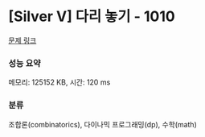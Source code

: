 # [Silver V] 다리 놓기 - 1010 

[문제 링크](https://www.acmicpc.net/problem/1010) 

### 성능 요약

메모리: 125152 KB, 시간: 120 ms

### 분류

조합론(combinatorics), 다이나믹 프로그래밍(dp), 수학(math)


